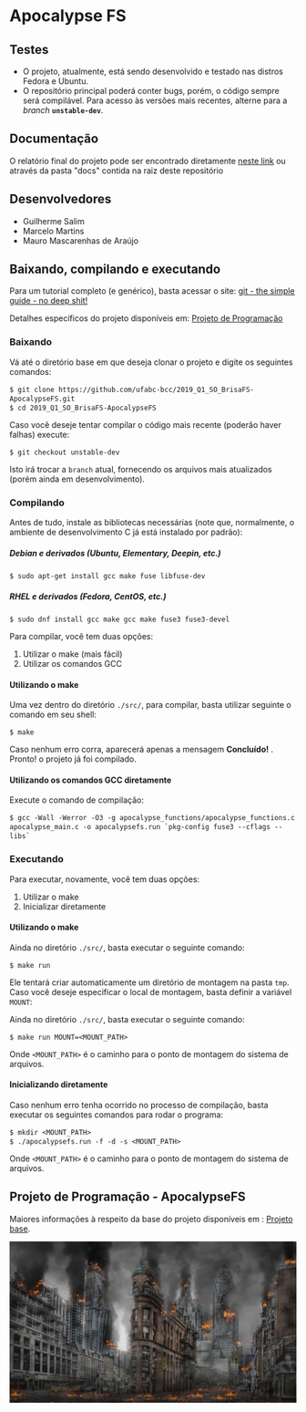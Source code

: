 # Apocalypse FS

## Testes

- O projeto, atualmente, está sendo desenvolvido e testado nas distros Fedora e Ubuntu.
- O repositório principal poderá conter bugs, porém, o código sempre será compilável. Para acesso às versões mais recentes, alterne para a *branch* **`unstable-dev`**.

## Documentação

O relatório final do projeto pode ser encontrado diretamente [neste link](https://github.com/ufabc-bcc/2019_Q1_SO_BrisaFS-ApocalypseFS/blob/master/docs/FINAL_REPORT_Apocalypse_FS___2019_1.pdf) ou através da pasta "docs" contida na raiz deste repositório

## Desenvolvedores

- Guilherme Salim
- Marcelo Martins
- Mauro Mascarenhas de Araújo

## Baixando, compilando e executando

Para um tutorial completo (e genérico), basta acessar o site: [git - the simple guide - no deep shit!](http://rogerdudler.github.io/git-guide/)

Detalhes específicos do projeto disponíveis em: [Projeto de Programação](http://professor.ufabc.edu.br/~e.francesquini/2019.q1.so/projeto/)

### Baixando

Vá até o diretório base em que deseja clonar o projeto e digite os seguintes comandos:

	$ git clone https://github.com/ufabc-bcc/2019_Q1_SO_BrisaFS-ApocalypseFS.git
	$ cd 2019_Q1_SO_BrisaFS-ApocalypseFS
 
Caso você deseje tentar compilar o código mais recente (poderão haver falhas) execute:

	$ git checkout unstable-dev

Isto irá trocar a `branch` atual, fornecendo os arquivos mais atualizados (porém ainda em desenvolvimento).

### Compilando

Antes de tudo, instale as bibliotecas necessárias (note que, normalmente, o ambiente de desenvolvimento C já está instalado por padrão):

##### Debian e derivados (Ubuntu, Elementary, Deepin, etc.)

	$ sudo apt-get install gcc make fuse libfuse-dev

##### RHEL e derivados (Fedora, CentOS, etc.)

	$ sudo dnf install gcc make gcc make fuse3 fuse3-devel

Para compilar, você tem duas opções:

1. Utilizar o make (mais fácil)
2. Utilizar os comandos GCC

#### Utilizando o make

Uma vez dentro do diretório `./src/`, para compilar, basta utilizar seguinte o comando em seu shell:

	$ make

Caso nenhum erro corra, aparecerá apenas a mensagem **Concluído!** . Pronto! o projeto já foi compilado.

#### Utilizando os comandos GCC diretamente

Execute o comando de compilação:

	$ gcc -Wall -Werror -O3 -g apocalypse_functions/apocalypse_functions.c apocalypse_main.c -o apocalypsefs.run `pkg-config fuse3 --cflags --libs`

### Executando

Para executar, novamente, você tem duas opções:
1. Utilizar o make
2. Inicializar diretamente

#### Utilizando o make

Ainda no diretório `./src/`, basta executar o seguinte comando:

	$ make run

Ele tentará criar automaticamente um diretório de montagem na pasta `tmp`. Caso você deseje especificar o local de montagem, basta definir a variável `MOUNT`:

Ainda no diretório `./src/`, basta executar o seguinte comando:

	$ make run MOUNT=<MOUNT_PATH>

Onde `<MOUNT_PATH>` é o caminho para o ponto de montagem do sistema de arquivos.

#### Inicializando diretamente

Caso nenhum erro tenha ocorrido no processo de compilação, basta executar os seguintes comandos para rodar o programa:

	$ mkdir <MOUNT_PATH>
	$ ./apocalypsefs.run -f -d -s <MOUNT_PATH>

Onde `<MOUNT_PATH>` é o caminho para o ponto de montagem do sistema de arquivos.

## Projeto de Programação - ApocalypseFS

Maiores informações à respeito da base do projeto disponíveis em : [Projeto base](base_implementation/).

![ApocalypseFS](figs/apocalypse.jpg)
